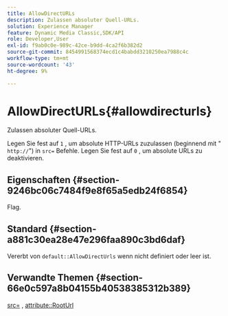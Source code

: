 ```yaml
---
title: AllowDirectURLs
description: Zulassen absoluter Quell-URLs.
solution: Experience Manager
feature: Dynamic Media Classic,SDK/API
role: Developer,User
exl-id: f9ab0c0e-989c-42ce-b9dd-4ca2f6b382d2
source-git-commit: 8454991568374ecd1c4babdd3210250ea7988c4c
workflow-type: tm+mt
source-wordcount: '43'
ht-degree: 9%

---
```


# AllowDirectURLs{#allowdirecturls}

Zulassen absoluter Quell-URLs.

Legen Sie fest auf `1` , um absolute HTTP-URLs zuzulassen (beginnend mit &quot; `http://`&quot;) in `src=` Befehle. Legen Sie fest auf `0` , um absolute URLs zu deaktivieren.

## Eigenschaften {#section-9246bc06c7484f9e8f65a5edb24f6854}

Flag.

## Standard {#section-a881c30ea28e47e296faa890c3bd6daf}

Vererbt von `default::AllowDirectUrls` wenn nicht definiert oder leer ist.

## Verwandte Themen {#section-66e0c597a8b04155b40538385312b389}

[src=](../../../../../ir-api/http-protocol/image-rendering-api-ref/c-ir-http-protocol-ref/c-ir-http-protocol-command-reference/r-ir-src.md#reference-62c98abad22149d68d405ed6aaff8272) , [attribute::RootUrl](../../../../../ir-api/material-cat/image-rendering-api-ref/c-ir-material-catalog/c-ir-attributes-reference/r-ir-rooturl.md#reference-b8d706a573814802bd6794223cc78402)
